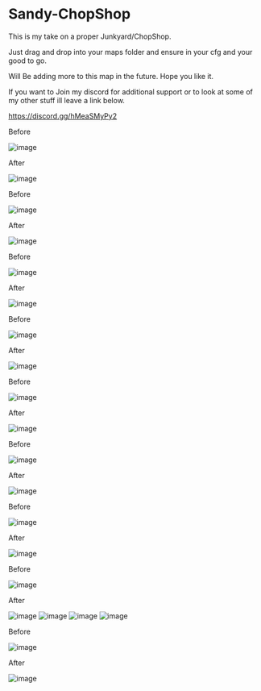# Sandy-ChopShop

This is my take on a proper Junkyard/ChopShop.

Just drag and drop into your maps folder and ensure in your cfg and your good to go.

Will Be adding more to this map in the future. Hope you like it.


If you want to Join my discord for additional support or to look at some of my other stuff ill leave a link below.

https://discord.gg/hMeaSMyPy2

Before

![image](https://user-images.githubusercontent.com/88422603/200210695-c0104155-2461-48b6-84e1-6f5b9483d75f.png)

After

![image](https://user-images.githubusercontent.com/88422603/200210753-364fdef1-a4d3-47f4-86b8-0b925601107c.png)

Before

![image](https://user-images.githubusercontent.com/88422603/200210782-3bafd467-1a42-4028-b0c9-aefa4b9bf810.png)

After

![image](https://user-images.githubusercontent.com/88422603/200210814-6266ba33-59dc-46b8-aa3e-1ac6e589f7bd.png)

Before

![image](https://user-images.githubusercontent.com/88422603/200210844-bb041bec-8ec9-4d06-a000-e3dc2bb7e7e7.png)

After

![image](https://user-images.githubusercontent.com/88422603/200210903-6f73655a-4dcd-4f5d-8fcd-d6bd6f351175.png)

Before

![image](https://user-images.githubusercontent.com/88422603/200210935-f3d0ded7-0676-449f-bc63-af0a1142af08.png)

After

![image](https://user-images.githubusercontent.com/88422603/200210966-d77842bf-c254-4324-92c1-c7c124937df3.png)

Before

![image](https://user-images.githubusercontent.com/88422603/200211049-495a440d-d280-4518-b9a8-c4d417ccc66a.png)

After

![image](https://user-images.githubusercontent.com/88422603/200211107-79ea0b9e-4fb6-4989-b793-0e9fc811df21.png)

Before

![image](https://user-images.githubusercontent.com/88422603/200211726-f4f1f916-09bc-488d-9b74-9237802cbe74.png)

After

![image](https://user-images.githubusercontent.com/88422603/200211853-d6f3fae6-9aee-48bd-9f2d-b088c5921119.png)

Before

![image](https://user-images.githubusercontent.com/88422603/200212001-893ebb5e-e58c-404a-950a-5ed082ac1d2c.png)

After

![image](https://user-images.githubusercontent.com/88422603/200212187-ff6b29b4-0a4a-4a66-a718-b4387a5aeb80.png)

Before

![image](https://user-images.githubusercontent.com/88422603/200212610-ca3360b3-6828-4780-8888-b64e31269d49.png)

After

![image](https://user-images.githubusercontent.com/88422603/200212640-2ea900a5-64f0-4761-846a-1e375e212c01.png)
![image](https://user-images.githubusercontent.com/88422603/200212663-0d78dd5d-0e0d-436e-be0b-c11638e8791d.png)
![image](https://user-images.githubusercontent.com/88422603/200212737-5018c2aa-15df-4809-a7d9-775f761e728a.png)
![image](https://user-images.githubusercontent.com/88422603/200212781-570fbeed-c00c-464c-86ba-73b6713ef998.png)

Before

![image](https://user-images.githubusercontent.com/88422603/200212900-76a51126-c579-4330-9d2e-3309fbd8e149.png)

After

![image](https://user-images.githubusercontent.com/88422603/200212934-9f008468-fe8f-4f92-bc8e-18b43fe448ee.png)









